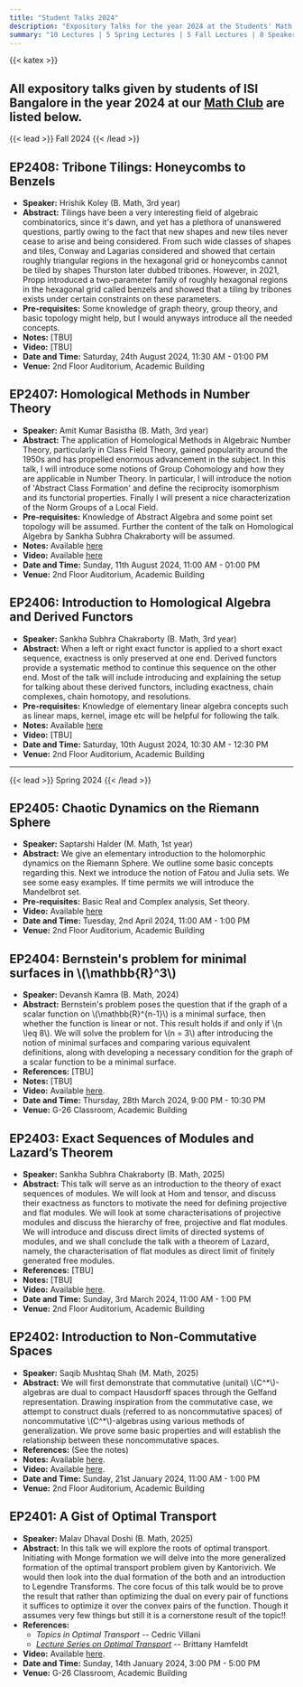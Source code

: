 ```yaml
---
title: "Student Talks 2024"
description: "Expository Talks for the year 2024 at the Students' Math Club at Indian Statistical Institute, Bangalore."
summary: "10 Lectures | 5 Spring Lectures | 5 Fall Lectures | 8 Speakers"
---
```


{{< katex >}}

## All expository talks given by students of ISI Bangalore in the year 2024 at our [Math Club](/) are listed below.

{{< lead >}}
Fall 2024
{{< /lead >}}

## EP2408: Tribone Tilings: Honeycombs to Benzels

- **Speaker:** Hrishik Koley (B. Math, 3rd year)
- **Abstract:** Tilings have been a very interesting field of algebraic combinatorics, since it's dawn, and yet has a plethora of unanswered questions, partly owing to the fact that new shapes and new tiles never cease to arise and being considered. From such wide classes of shapes and tiles, Conway and Lagarias considered and showed that certain roughly triangular regions in the hexagonal grid or honeycombs cannot be tiled by shapes Thurston later dubbed tribones. However, in 2021, Propp introduced a two-parameter family of roughly hexagonal regions in the hexagonal grid called benzels and showed that a tiling by tribones exists under certain constraints on these parameters.
- **Pre-requisites:** Some knowledge of graph theory, group theory, and basic topology might help, but I would anyways introduce all the needed concepts.
- **Notes:** [TBU]
- **Video:** [TBU]
- **Date and Time:** Saturday, 24th August 2024, 11:30 AM - 01:00 PM
- **Venue:** 2nd Floor Auditorium, Academic Building

## EP2407: Homological Methods in Number Theory

- **Speaker:** Amit Kumar Basistha (B. Math, 3rd year)
- **Abstract:** The application of Homological Methods in Algebraic Number Theory, particularly in Class Field Theory, gained popularity around the 1950s and has propelled enormous advancement in the subject. In this talk, I will introduce some notions of Group Cohomology and how they are applicable in Number Theory. In particular, I will introduce the notion of 'Abstract Class Formation' and define the reciprocity isomorphism and its functorial properties. Finally I will present a nice characterization of the Norm Groups of a Local Field.
- **Pre-requisites:** Knowledge of Abstract Algebra and some point set topology will be assumed. Further the content of the talk on Homological Algebra by Sankha Subhra Chakraborty will be assumed.
- **Notes:** Available [here](https://drive.google.com/file/d/1gkEor8WQAJ5sMVluOcO1az2Y8GFSEJDu/view?usp=drive_link)
- **Video:** Available [here](https://youtu.be/FgwajV1w1RY)
- **Date and Time:** Sunday, 11th August 2024, 11:00 AM - 01:00 PM
- **Venue:** 2nd Floor Auditorium, Academic Building

## EP2406: Introduction to Homological Algebra and Derived Functors

- **Speaker:** Sankha Subhra Chakraborty (B. Math, 3rd year)
- **Abstract:** When a left or right exact functor is applied to a short exact sequence, exactness is only preserved at one end. Derived functors provide a systematic method to continue this sequence on the other end. Most of the talk will include introducing and explaining the setup for talking about these derived functors, including exactness, chain complexes, chain homotopy, and resolutions.
- **Pre-requisites:** Knowledge of elementary linear algebra concepts such as linear maps, kernel, image etc will be helpful for following the talk.
- **Notes:** Available [here](https://drive.google.com/file/d/1DDIhqkIpgHYEdNFRGQqdClbVEOiiPane/view?usp=drive_link)
- **Video:** [TBU]
- **Date and Time:** Saturday, 10th August 2024, 10:30 AM - 12:30 PM
- **Venue:** 2nd Floor Auditorium, Academic Building

---

{{< lead >}}
Spring 2024
{{< /lead >}}

## EP2405: Chaotic Dynamics on the Riemann Sphere

- **Speaker:** Saptarshi Halder (M. Math, 1st year)
- **Abstract:** We give an elementary introduction to the holomorphic dynamics on the Riemann Sphere. We outline some basic concepts regarding this. Next we introduce the notion of Fatou and Julia sets. We see some easy examples. If time permits we will introduce the Mandelbrot set.
- **Pre-requisites:** Basic Real and Complex analysis, Set theory.
- **Video:** Available [here](https://youtu.be/4infaq-P27E)
- **Date and Time:** Tuesday, 2nd April 2024, 11:00 AM - 1:00 PM
- **Venue:** 2nd Floor Auditorium, Academic Building

## EP2404: Bernstein's problem for minimal surfaces in \\(\mathbb{R}^3\\)

- **Speaker:** Devansh Kamra (B. Math, 2024)
- **Abstract:** Bernstein's problem poses the question that if the graph of a scalar function on \\(\mathbb{R}^{n-1}\\) is a minimal surface, then whether the function is linear or not. This result holds if and only if \\(n \leq 8\\). We will solve the problem for \\(n = 3\\) after introducing the notion of minimal surfaces and comparing various equivalent definitions, along with developing a necessary condition for the graph of a scalar function to be a minimal surface.
- **References:** [TBU]
- **Notes:** [TBU]
- **Video:** Available [here](https://youtu.be/yEWDcYEONkU).
- **Date and Time:** Thursday, 28th March 2024, 9:00 PM - 10:30 PM
- **Venue:** G-26 Classroom, Academic Building

## EP2403: Exact Sequences of Modules and Lazard’s Theorem

- **Speaker:** Sankha Subhra Chakraborty (B. Math, 2025)
- **Abstract:** This talk will serve as an introduction to the theory of exact sequences of modules. We will look at Hom and tensor, and discuss their exactness as functors to motivate the need for defining projective and flat modules. We will look at some characterisations of projective modules and discuss the hierarchy of free, projective and flat modules. We will introduce and discuss direct limits of directed systems of modules, and we shall conclude the talk with a theorem of Lazard, namely, the characterisation of flat modules as direct limit of finitely generated free modules.
- **References:** [TBU]
- **Notes:** [TBU]
- **Video:** Available [here](https://youtu.be/C79v4uaPaaI).
- **Date and Time:** Sunday, 3rd March 2024, 11:00 AM - 1:00 PM
- **Venue:** 2nd Floor Auditorium, Academic Building

## EP2402: Introduction to Non-Commutative Spaces

- **Speaker:** Saqib Mushtaq Shah (M. Math, 2025)
- **Abstract:** We will first demonstrate that commutative (unital) \\(C^\*\\)-algebras are dual to compact Hausdorff spaces through the Gelfand representation. Drawing inspiration from the commutative case, we attempt to construct duals (referred to as noncommutative spaces) of noncommutative \\(C^\*\\)-algebras using various methods of generalization. We prove some basic properties and will establish the relationship between these noncommutative spaces.
- **References:** (See the notes)
- **Notes:** Available [here](https://drive.google.com/file/d/1pR5izLBb8arKIk31kLrJZsraXVtp9JH5/view).
- **Video:** Available [here](https://youtu.be/UUGLGAmQAng).
- **Date and Time:** Sunday, 21st January 2024, 11:00 AM - 1:00 PM
- **Venue:** 2nd Floor Auditorium, Academic Building

## EP2401: A Gist of Optimal Transport

- **Speaker:** Malav Dhaval Doshi (B. Math, 2025)
- **Abstract:** In this talk we will explore the roots of optimal transport. Initiating with Monge formation we will delve into the more generalized formation of the optimal transport problem given by Kantorivich. We would then look into the dual formation of the both and an introduction to Legendre Transforms. The core focus of this talk would be to prove the result that rather than optimizing the dual on every pair of functions it suffices to optimize it over the convex pairs of the function. Though it assumes very few things but still it is a cornerstone result of the topic!!
- **References:**
  - _Topics in Optimal Transport_ -- Cedric Villani
  - [_Lecture Series on Optimal Transport_](https://www.youtube.com/playlist?list=PLJ6garKOlK2qKVhRm6UwvcQ46wK-ciHbl) -- Brittany Hamfeldt
- **Video:** Available [here](https://youtu.be/UUGLGAmQAng).
- **Date and Time:** Sunday, 14th January 2024, 3:00 PM - 5:00 PM
- **Venue:** G-26 Classroom, Academic Building
